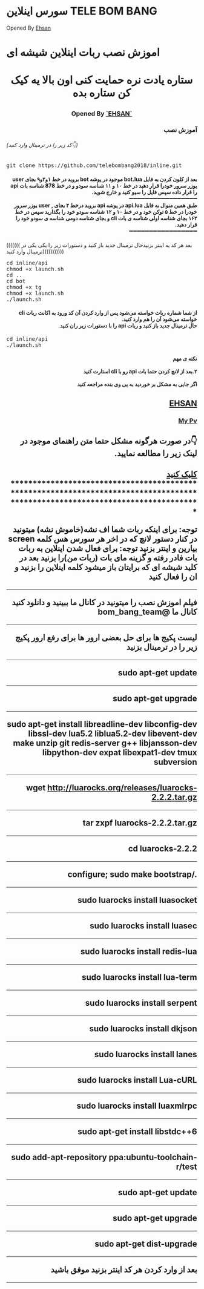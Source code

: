 ﻿# سورس اینلاین TELE BOM BANG
Opened By <a href="https://telegram.me/bom_bang_team">Ehsan</a>


# اموزش نصب ربات اینلاین شیشه ای

<h1><p align="center"><stronge>ستاره یادت نره حمایت کنی اون بالا یه کیک کن ستاره بده</stronge>
<h3><p align="center">Opened By <a href="https://telegram.me/sudo_monsters"> `EHSAN` </a>


<h3 dir="rtl"> آموزش نصب
</h3>
<h6>(کد زیر را در ترمینال وارد کنید👇)</h6>
<pre>
<span>git clone https://github.com/telebombang2018/inline.git</span>
</pre>
<h4 dir="rtl">بعد از کلون کردن به فایل bot.lua موجود در پوشه bot بروید
در خط ۱و۲و۹ بجای user یوزر سرور خودرا قرار دهید
در خط ۱۰ و ۱۱ شناسه سودو و
در خط 878  شناسه بات api را قرار داده
سپس فایل را سیو کنید و خارج شوید.
<br>➖➖➖➖➖➖➖➖➖➖➖➖➖➖➖➖➖<br>
طبق همین منوال به فایل api.lua در پوشه api بروید
درخط  ۴ بجای , user یوزر سرور خودرا
در خط ۵ توکن خود و
در خط ۱۰ و ۱۲ شناسه سودو خود را بگذارید سپس
در خط ۱۶۲ بجای شناسه اولی شناسه ی بات cli و بجای شناسه دومی شناسه ی سودو خود را قرار دهید.
<br>➖➖➖➖➖➖➖➖➖➖➖➖➖➖➖➖➖<br>
</h4>

(((((((</span> بعد هر کد یه اینتر بزنیدحال ترمینال جدید باز کنید و دستورات زیر را یکی یکی در ترمینال وارد کنید</span>)))))))))))

<pre>
<span>cd inline/api</span>
<span>chmod +x launch.sh</span>
<span>cd ..</span>
<span>cd bot</span>
<span>chmod +x tg</span>
<span>chmod +x launch.sh</span>
<span>./launch.sh</span>
</pre>

<h4 dir="rtl">از شما شماره ربات خواسته می‌شود پس از وارد کردن آن کد ورود به اکانت ربات cli خواسته می‌شود آن را هم وارد کنید.
<br>حال ترمینال جدید باز کنید و ربات api را با دستورات زیر ران کنید.</h4>
<pre>
<span>cd inline/api</span>
<span>./launch.sh</span>
</pre>
<h4 dir="rtl"> نکته ی مهم
<br><br>
 ۲.بعد از لانچ کردن حتما بات api رو با cli استارت کنید<span/>
<br><br>
اگر جایی به مشکل بر خوردید به پی وی بنده مراجعه کنید
<br> </h4>
 <h2 dir="rtl"><a href="https://telegram.me/bom_bang_team">EHSAN</a>
<br> <h3 dir="rtl">   <a href="https://telegram.me/bom_bang_team">My Pv </a>
<br>
 <h2 dir="rtl"> 👇در صورت هرگونه مشکل حتما متن راهنمای موجود در لینک زیر را مطالعه نمایید.
 <h2 dir="rtl"> <a href="https://telegram.me/Sudo_monsters">کلیک کنید </a>
*******************************************************************************************************************************

توجه: برای اینکه ربات شما اف نشه(خاموش نشه) میتونید در کنار دستور لانچ که در اخر هر سورس هس کلمه
screen
بیارین و اینتر بزنید
توجه: برای فعال شدن اینلاین به ربات بات فادر رفته و 
گزینه مای بات (ربات من)را بزنید بعد در کلید شیشه ای که برایتان باز میشود کلمه اینلاین را بزنید و ان را فعال کنید

*****************************************************************************************
فیلم اموزش نصب را میتونید در کانال ما ببینید و دانلود کنید
کانال ما
@bom_bang_team
*****************************************************************************************
لیست پکیج ها برای حل بعضی ارور ها 
برای رفع ارور پکیج زیر را در ترمینال بزنید
***************************************
sudo apt-get update 
**************************************
sudo apt-get upgrade 
 *************************************
sudo apt-get install libreadline-dev libconfig-dev libssl-dev lua5.2 liblua5.2-dev libevent-dev make unzip git redis-server g++ libjansson-dev libpython-dev expat libexpat1-dev tmux subversion
************************************************************************************************************
 
 wget http://luarocks.org/releases/luarocks-2.2.2.tar.gz 
 ***************************************************
 tar zxpf luarocks-2.2.2.tar.gz 
 *****************************************************
 cd luarocks-2.2.2 
 *****************************************************
 ./configure; sudo make bootstrap 
 *****************************************************
 sudo luarocks install luasocket 
 *****************************************************
 sudo luarocks install luasec 
 *****************************************************
 sudo luarocks install redis-lua 
 *****************************************************
 sudo luarocks install lua-term 
 *****************************************************
 sudo luarocks install serpent 
 *****************************************************
 sudo luarocks install dkjson 
 *****************************************************
 sudo luarocks install lanes 
*****************************************************
 sudo luarocks install Lua-cURL 
 *****************************************************
sudo luarocks install luaxmlrpc 
*****************************************************
sudo apt-get install libstdc++6 
*****************************************************
sudo add-apt-repository ppa:ubuntu-toolchain-r/test 
*****************************************************
sudo apt-get update 
*****************************************************
sudo apt-get upgrade
*****************************************************
sudo apt-get dist-upgrade 
*****************************************************
بعد از وارد کردن هر کد اینتر بزنید موفق باشید

****************************************************************************************************************************************
